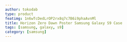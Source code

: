 ```yaml
---
author: tokodab
type: product
featimg: 1n6wTcDedLrOP2rx8q7c7B6i9phaAvnMl
title: Horizon Zero Dawn Poster Samsung Galaxy S9 Case
tags: [samsung, galaxy, s9]
category: [samsung]
---
```

